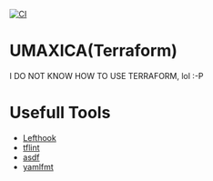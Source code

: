 [![CI](https://github.com/seahal/umaxica-devops-terraform/actions/workflows/integration.yml/badge.svg?branch=main)](https://github.com/seahal/umaxica-devops-terraform/actions/workflows/integration.yml)

# UMAXICA(Terraform)
I DO NOT KNOW HOW TO USE TERRAFORM, lol :-P

# Usefull Tools
- [Lefthook](https://github.com/evilmartians/lefthook)
- [tflint](https://github.com/terraform-linters/tflint)
- [asdf](https://asdf-vm.com/)
- [yamlfmt](https://github.com/google/yamlfmt)
